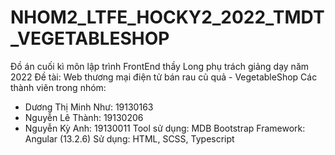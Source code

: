 # NHOM2_LTFE_HOCKY2_2022_TMDT_VEGETABLESHOP
Đồ án cuối kì môn lập trình FrontEnd thầy Long phụ trách giảng dạy năm 2022
Đề tài: Web thương mại điện tử bán rau củ quả - VegetableShop
Các thành viên trong nhóm: 
  + Dương Thị Minh Như: 19130163
  + Nguyễn Lê Thành: 19130206
  + Nguyễn Kỳ Anh: 19130011
Tool sử dụng: MDB Bootstrap
Framework: Angular (13.2.6)
Sử dụng: HTML, SCSS, Typescript
